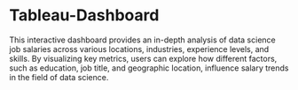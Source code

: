 # Tableau-Dashboard
This interactive dashboard provides an in-depth analysis of data science job salaries across various locations, industries, experience levels, and skills. By visualizing key metrics, users can explore how different factors, such as education, job title, and geographic location, influence salary trends in the field of data science.
